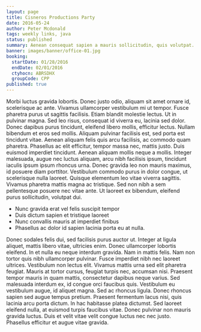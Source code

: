 ```yaml
---
layout: page
title: Cisneros Productions Party
date: 2016-05-24
author: Peter Mcdonald
tags: weekly links, java
status: published
summary: Aenean consequat sapien a mauris sollicitudin, quis volutpat.
banner: images/banner/office-01.jpg
booking:
  startDate: 01/28/2016
  endDate: 02/01/2016
  ctyhocn: ABRSDHX
  groupCode: CPP
published: true
---
```

Morbi luctus gravida lobortis. Donec justo odio, aliquam sit amet ornare id, scelerisque ac ante. Vivamus ullamcorper vestibulum mi ut tempor. Fusce pharetra purus ut sagittis facilisis. Etiam blandit molestie lectus. Ut in pulvinar magna. Sed leo risus, consequat id viverra eu, lacinia sed dolor. Donec dapibus purus tincidunt, eleifend libero mollis, efficitur lectus. Nullam bibendum et eros sed mollis. Aliquam pulvinar facilisis est, sed porta est tincidunt vitae. Aenean aliquam felis quis arcu facilisis, ac commodo quam pharetra.
Phasellus ac elit efficitur, tempor massa nec, mattis justo. Duis euismod imperdiet tincidunt. Aenean aliquam mollis neque a mollis. Integer malesuada, augue nec luctus aliquam, arcu nibh facilisis ipsum, tincidunt iaculis ipsum ipsum rhoncus urna. Donec gravida leo non mauris maximus, id posuere diam porttitor. Vestibulum commodo purus in dolor congue, ut scelerisque nulla laoreet. Quisque elementum leo vitae viverra sagittis. Vivamus pharetra mattis magna ac tristique. Sed non nibh a sem pellentesque posuere nec vitae ante. Ut laoreet ex bibendum, eleifend purus sollicitudin, volutpat dui.

* Nunc gravida erat vel felis suscipit tempor
* Duis dictum sapien et tristique laoreet
* Nunc convallis mauris at imperdiet finibus
* Phasellus ac dolor id sapien lacinia porta eu at nulla.

Donec sodales felis dui, sed facilisis purus auctor ut. Integer at ligula aliquet, mattis libero vitae, ultricies enim. Donec ullamcorper lobortis eleifend. In et nulla eu neque interdum gravida. Nam in mattis felis. Nam non tortor quis nibh ullamcorper pulvinar. Fusce imperdiet nibh nec laoreet ultrices. Vestibulum non lectus elit. Vivamus mattis urna sed elit pharetra feugiat.
Mauris at tortor cursus, feugiat turpis nec, accumsan nisi. Praesent tempor mauris in quam mattis, consectetur dapibus neque varius. Sed malesuada interdum ex, id congue orci faucibus quis. Vestibulum eu vestibulum augue, id aliquet magna. Sed ac rhoncus ligula. Donec rhoncus sapien sed augue tempus pretium. Praesent fermentum lacus nisi, quis lacinia arcu porta dictum. In hac habitasse platea dictumst. Sed laoreet eleifend nulla, at euismod turpis faucibus vitae. Donec pulvinar non mauris gravida luctus. Duis et velit vitae velit congue luctus nec nec justo. Phasellus efficitur et augue vitae gravida.
